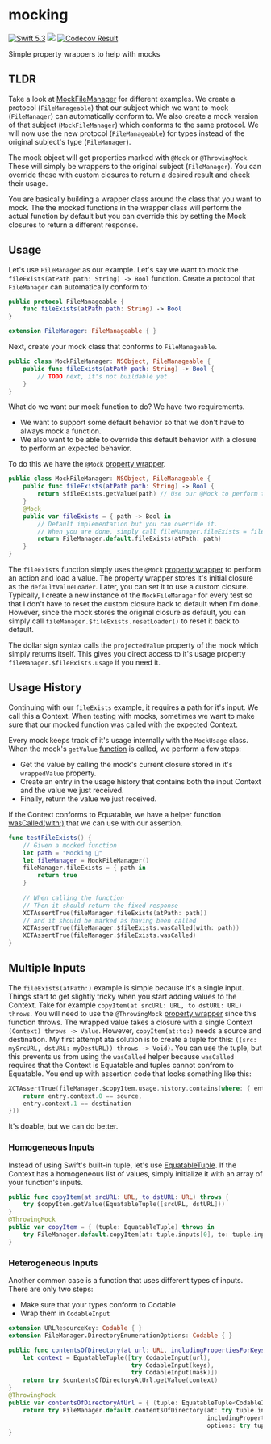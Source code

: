 # mocking


[<img src="http://img.shields.io/badge/swift-5.3-brightgreen.svg" alt="Swift 5.3" />](https://swift.org)
[<img src="https://github.com/saltzmanjoelh/mocking/workflows/Swift/badge.svg" />](https://github.com/saltzmanjoelh/mocking/actions)
[<img src="https://codecov.io/gh/saltzmanjoelh/mocking/branch/main/graph/badge.svg" alt="Codecov Result" />](https://codecov.io/gh/saltzmanjoelh/mocking)

Simple property wrappers to help with mocks

## TLDR
Take a look at [MockFileManager](Sources/Mocking/MockTypes/MockFileManager.swift) for different examples. We create a protocol (`FileManageable`) that our subject which we want to mock (`FileManager`) can automatically conform to. We also create a mock version of that subject (`MockFileManager`) which conforms to the same protocol. We will now use the new protocol (`FileManageable`) for types instead of the original subject's type (`FileManager`). 

The mock object will get properties marked with `@Mock` or `@ThrowingMock`. These will simply be wrappers to the original subject (`FileManager`). You can override these with custom closures to return a desired result and check their usage.

You are basically building a wrapper class around the class that you want to mock. The the mocked functions in the wrapper class will perform the actual function by default but you can override this by setting the Mock closures to return a different response.

## Usage

Let's use `FileManager` as our example. Let's say we want to mock the `fileExists(atPath path: String) -> Bool` function. Create a protocol that `FileManager` can automatically conform to:

```swift
public protocol FileManageable {
    func fileExists(atPath path: String) -> Bool
}

extension FileManager: FileManageable { }
```

Next, create your mock class that conforms to `FileManageable`. 

```swift
public class MockFileManager: NSObject, FileManageable {
    public func fileExists(atPath path: String) -> Bool {
        // TODO next, it's not buildable yet
    }
}
```

What do we want our mock function to do? We have two requirements.

* We want to support some default behavior so that we don't have to always mock a function.
* We also want to be able to override this default behavior with a closure to perform an expected behavior.

To do this we have the `@Mock` [property wrapper](Sources/Mocking/Mocks/Mock.swift).

```swift
public class MockFileManager: NSObject, FileManageable {
    public func fileExists(atPath path: String) -> Bool {
        return $fileExists.getValue(path) // Use our @Mock to perform the action and get the value
    }
    @Mock
    public var fileExists = { path -> Bool in
        // Default implementation but you can override it.
        // When you are done, simply call fileManager.fileExists = fileManager.$fileExists.defaultValueLoader
        return FileManager.default.fileExists(atPath: path)
    }
}
```

The `fileExists` function simply uses the  `@Mock` [property wrapper](Sources/Mocking/Mocks/Mock.swift) to perform an action and load a value. The property wrapper stores it's initial closure as the `defaultValueLoader`. Later, you can set it to use a custom closure. Typically, I create a new instance of the `MockFileManager` for every test so that I don't have to reset the custom closure back to default when I'm done. However, since the mock stores the original closure as default, you can simply call `fileManager.$fileExists.resetLoader()` to reset it back to default. 

The dollar sign syntax calls the `projectedValue` property of the mock which simply returns itself. This gives you direct access to it's usage property `fileManager.$fileExists.usage` if you need it. 

## Usage History

Continuing with our `fileExists` example, it requires a path for it's input. We call this a Context. When testing with mocks, sometimes we want to make sure that our mocked function was called with the expected Context.

Every mock keeps track of it's usage internally with the `MockUsage` class. When the mock's `getValue` [function](Sources/Mocking/Mocks/Mock.swift) is called, we perform a few steps:

* Get the value by calling the mock's current closure stored in it's `wrappedValue` property.
* Create an entry in the usage history that contains both the input Context and the value we just received.
* Finally, return the value we just received.

If the Context conforms to Equatable, we have a helper function [wasCalled(with:)](Sources/Mocking/MockUsage.swift) that we can use with our assertion.

```swift
func testFileExists() {
    // Given a mocked function
    let path = "Mocking 💪"
    let fileManager = MockFileManager()
    fileManager.fileExists = { path in
        return true
    }
    
    // When calling the function
    // Then it should return the fixed response
    XCTAssertTrue(fileManager.fileExists(atPath: path))
    // and it should be marked as having been called
    XCTAssertTrue(fileManager.$fileExists.wasCalled(with: path))
    XCTAssertTrue(fileManager.$fileExists.wasCalled)
}
```

## Multiple Inputs

The `fileExists(atPath:)` example is simple because it's a single input. Things start to get slightly tricky when you start adding values to the Context. Take for example `copyItem(at srcURL: URL, to dstURL: URL) throws`.  You will need to use the `@ThrowingMock` [property wrapper](Sources/Mocking/Mocks/ThrowingMock.swift) since this function throws. The wrapped value takes a closure with a single Context `(Context) throws -> Value`. However, `copyItem(at:to:)` needs a source and destination. My first attempt ata solution is to create a tuple for this:  `((src: mySrcURL, dstURL: myDestURL)) throws -> Void)`. You can use the tuple, but this prevents us from using the `wasCalled` helper because `wasCalled` requires that the Context is Equatable and tuples cannot confrom to Equatable. You end up with assertion code that looks something like this:

```swift
XCTAssertTrue(fileManager.$copyItem.usage.history.contains(where: { entry in
    return entry.context.0 == source,
    entry.context.1 == destination
}))
```

It's doable, but we can do better. 

### Homogeneous Inputs

Instead of using Swift's built-in tuple, let's use [EquatableTuple](Sources/Mocking/EquatableTuple.swift). If the Context has a homogeneous list of values, simply initialize it with an array of your function's inputs.

```swift
public func copyItem(at srcURL: URL, to dstURL: URL) throws {
    try $copyItem.getValue(EquatableTuple([srcURL, dstURL]))
}
@ThrowingMock
public var copyItem = { (tuple: EquatableTuple) throws in
    try FileManager.default.copyItem(at: tuple.inputs[0], to: tuple.inputs[1])
}
```

### Heterogeneous Inputs

Another common case is a function that uses different types of inputs. There are only two steps:

* Make sure that your types conform to Codable
* Wrap them in `CodableInput`

```swift
extension URLResourceKey: Codable { }
extension FileManager.DirectoryEnumerationOptions: Codable { }

public func contentsOfDirectory(at url: URL, includingPropertiesForKeys keys: [URLResourceKey]?, options mask: FileManager.DirectoryEnumerationOptions = []) throws -> [URL] {
    let context = EquatableTuple([try CodableInput(url),
                                  try CodableInput(keys),
                                  try CodableInput(mask)])
    return try $contentsOfDirectoryAtUrl.getValue(context)
}
@ThrowingMock
public var contentsOfDirectoryAtUrl = { (tuple: EquatableTuple<CodableInput>) throws in
    return try FileManager.default.contentsOfDirectory(at: try tuple.inputs[0].decode(),
                                                       includingPropertiesForKeys: try tuple.inputs[1].decode(),
                                                       options: try tuple.inputs[2].decode())
}
```
